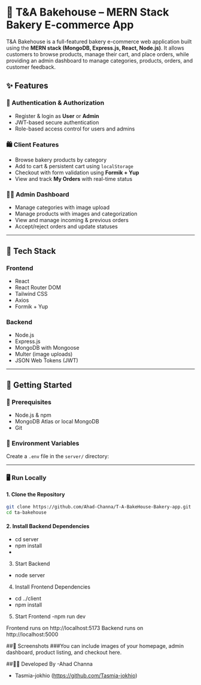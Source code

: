 # 🧁 T&A Bakehouse – MERN Stack Bakery E-commerce App

T&A Bakehouse is a full-featured bakery e-commerce web application built using the **MERN stack (MongoDB, Express.js, React, Node.js)**. It allows customers to browse products, manage their cart, and place orders, while providing an admin dashboard to manage categories, products, orders, and customer feedback.


## ✨ Features

### 👥 Authentication & Authorization
- Register & login as **User** or **Admin**
- JWT-based secure authentication
- Role-based access control for users and admins

### 🛍️ Client Features
- Browse bakery products by category
- Add to cart & persistent cart using `localStorage`
- Checkout with form validation using **Formik + Yup**
- View and track **My Orders** with real-time status

### 🧑‍💼 Admin Dashboard
- Manage categories with image upload
- Manage products with images and categorization
- View and manage incoming & previous orders
- Accept/reject orders and update statuses


---

## 🧰 Tech Stack

### Frontend
- React
- React Router DOM
- Tailwind CSS
- Axios
- Formik + Yup

### Backend
- Node.js
- Express.js
- MongoDB with Mongoose
- Multer (image uploads)
- JSON Web Tokens (JWT)

---




## 🚀 Getting Started

### 🔧 Prerequisites
- Node.js & npm
- MongoDB Atlas or local MongoDB
- Git

### 🔑 Environment Variables

Create a `.env` file in the `server/` directory:




---

### 🖥️ Run Locally

#### 1. Clone the Repository
```bash
git clone https://github.com/Ahad-Channa/T-A-BakeHouse-Bakery-app.git
cd ta-bakehouse 
```
#### 2. Install Backend Dependencies
- cd server
- npm install
- 
3. Start Backend
- node server

4. Install Frontend Dependencies

- cd ../client
- npm install
  
5. Start Frontend
-npm run dev

Frontend runs on http://localhost:5173
Backend runs on http://localhost:5000


##📸 Screenshots
###You can include images of your homepage, admin dashboard, product listing, and checkout here.


##👨‍💻 Developed By
-Ahad Channa 
- Tasmia-jokhio (https://github.com/Tasmia-jokhio)
